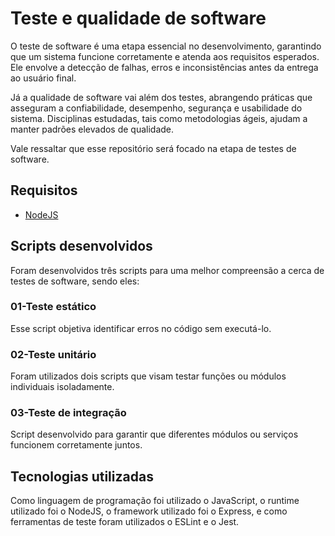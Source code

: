 # Teste e qualidade de software

O teste de software é uma etapa essencial no desenvolvimento, garantindo que um sistema funcione corretamente e atenda aos requisitos esperados. Ele envolve a detecção de falhas, erros e inconsistências antes da entrega ao usuário final.

Já a qualidade de software vai além dos testes, abrangendo práticas que asseguram a confiabilidade, desempenho, segurança e usabilidade do sistema. Disciplinas estudadas, tais como metodologias ágeis, ajudam a manter padrões elevados de qualidade.

Vale ressaltar que esse repositório será focado na etapa de testes de software.

## Requisitos

- [NodeJS](https://nodejs.org/en)

## Scripts desenvolvidos

Foram desenvolvidos três scripts para uma melhor compreensão a cerca de testes de software, sendo eles: 

### 01-Teste estático

Esse script objetiva identificar erros no código sem executá-lo.

### 02-Teste unitário

Foram utilizados dois scripts que visam testar funções ou módulos individuais isoladamente.

### 03-Teste de integração

Script desenvolvido para garantir que diferentes módulos ou serviços funcionem corretamente juntos.

## Tecnologias utilizadas

Como linguagem de programação foi utilizado o JavaScript, o runtime utilizado foi o NodeJS, o framework utilizado foi o Express, e como ferramentas de teste foram utilizados o ESLint e o Jest.